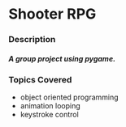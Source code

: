 # Shooter RPG 
### Description
##### A group project using pygame.
### Topics Covered 
* object oriented programming
* animation looping
* keystroke control
  
